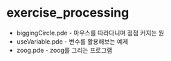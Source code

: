 # exercise_processing

- biggingCircle.pde - 마우스를 따라다니며 점점 커지는 원
- useVariable.pde - 변수를 활용해보는 예제
- zoog.pde - zoog를 그리는 프로그램

